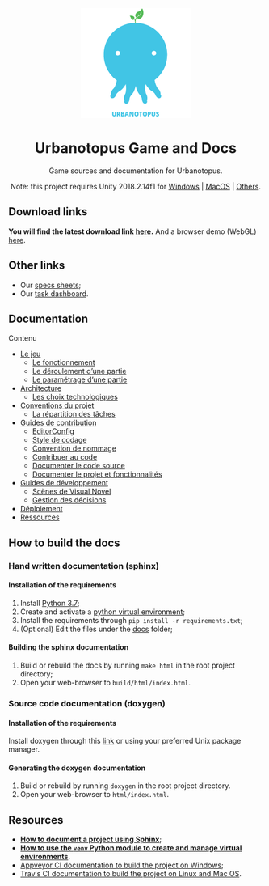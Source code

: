<div align='center'>
<p>
  <a href='https://urbanotopus.readthedocs.io/'>
    <img alt='logo' src='docs/sphinx_static/images/octopus.png'/>
  </a>
</p>

<h1>Urbanotopus Game and Docs</h1>
  <p>Game sources and documentation for Urbanotopus.</p>
  <p>Note: this project requires Unity 2018.2.14f1 
for <a href='https://netstorage.unity3d.com/unity/3262fb3b0716/UnityDownloadAssistant-2018.2.14f1.exe'>Windows</a> 
| <a href='https://netstorage.unity3d.com/unity/3262fb3b0716/UnityDownloadAssistant-2018.2.14f1.dmg'>MacOS</a>
| <a href='https://unity.com/'>Others</a>.
</div>

## Download links
**You will find the latest download link [here](https://github.com/Urbanotopus/urbanotopus/releases).**
And a browser demo (WebGL) <a href='https://urbanotopus.github.io/urbanotopus/'>here</a>.

## Other links
- Our [specs sheets](https://docs.google.com/document/d/1UJg4NzmXjWdLV1RQkpC4ds9JVwjxbo_du1KpwaHBMdI/edit?usp=sharing);
- Our [task dashboard](https://docs.google.com/spreadsheets/d/1ssWvanr6t2i7n3NQZzfvbAibnp2f_unJ5_dDhjydA1w/edit?usp=sharing).

## Documentation
<!-- Begin TOC --><div class="toctree-wrapper compound">
<p class="caption"><span class="caption-text">Contenu</span></p>
<ul>
<li class="toctree-l1"><a class="reference internal" href="https://urbanotopus.readthedocs.io/en/latest/introduction.html">Le jeu</a><ul>
<li class="toctree-l2"><a class="reference internal" href="https://urbanotopus.readthedocs.io/en/latest/introduction.html#le-fonctionnement">Le fonctionnement</a></li>
<li class="toctree-l2"><a class="reference internal" href="https://urbanotopus.readthedocs.io/en/latest/introduction.html#le-deroulement-dune-partie">Le déroulement d’une partie</a></li>
<li class="toctree-l2"><a class="reference internal" href="https://urbanotopus.readthedocs.io/en/latest/introduction.html#le-parametrage-dune-partie">Le paramétrage d’une partie</a></li>
</ul>
</li>
<li class="toctree-l1"><a class="reference internal" href="https://urbanotopus.readthedocs.io/en/latest/architecture.html">Architecture</a><ul>
<li class="toctree-l2"><a class="reference internal" href="https://urbanotopus.readthedocs.io/en/latest/architecture.html#les-choix-technologiques">Les choix technologiques</a></li>
</ul>
</li>
<li class="toctree-l1"><a class="reference internal" href="https://urbanotopus.readthedocs.io/en/latest/conventions.html">Conventions du projet</a><ul>
<li class="toctree-l2"><a class="reference internal" href="https://urbanotopus.readthedocs.io/en/latest/conventions/task-distribution.html">La répartition des tâches</a></li>
</ul>
</li>
<li class="toctree-l1"><a class="reference internal" href="https://urbanotopus.readthedocs.io/en/latest/contributing.html">Guides de contribution</a><ul>
<li class="toctree-l2"><a class="reference internal" href="https://urbanotopus.readthedocs.io/en/latest/contributing/editorconfig.html">EditorConfig</a></li>
<li class="toctree-l2"><a class="reference internal" href="https://urbanotopus.readthedocs.io/en/latest/contributing/coding-style.html">Style de codage</a></li>
<li class="toctree-l2"><a class="reference internal" href="https://urbanotopus.readthedocs.io/en/latest/contributing/naming.html">Convention de nommage</a></li>
<li class="toctree-l2"><a class="reference internal" href="https://urbanotopus.readthedocs.io/en/latest/contributing/contribute-source-code.html">Contribuer au code</a></li>
<li class="toctree-l2"><a class="reference internal" href="https://urbanotopus.readthedocs.io/en/latest/contributing/documenting-source-code.html">Documenter le code source</a></li>
<li class="toctree-l2"><a class="reference internal" href="https://urbanotopus.readthedocs.io/en/latest/contributing/documenting-project.html">Documenter le projet et fonctionnalités</a></li>
</ul>
</li>
<li class="toctree-l1"><a class="reference internal" href="https://urbanotopus.readthedocs.io/en/latest/development_guides.html">Guides de développement</a><ul>
<li class="toctree-l2"><a class="reference internal" href="https://urbanotopus.readthedocs.io/en/latest/development_guides/visual-novel-scenes.html">Scènes de Visual Novel</a></li>
<li class="toctree-l2"><a class="reference internal" href="https://urbanotopus.readthedocs.io/en/latest/development_guides/choice-management.html">Gestion des décisions</a></li>
</ul>
</li>
<li class="toctree-l1"><a class="reference internal" href="https://urbanotopus.readthedocs.io/en/latest/deployment.html">Déploiement</a></li>
<li class="toctree-l1"><a class="reference internal" href="https://urbanotopus.readthedocs.io/en/latest/resources.html">Ressources</a></li>
</ul>
</div><!-- End TOC -->


## How to build the docs
### Hand written documentation (sphinx)
#### Installation of the requirements
1. Install [Python 3.7](https://www.python.org/downloads/release/python-337/);
1. Create and activate a [python virtual environment](https://docs.python.org/3/library/venv.html);
1. Install the requirements through `pip install -r requirements.txt`;
1. (Optional) Edit the files under the [docs](docs/) folder;

#### Building the sphinx documentation
1. Build or rebuild the docs by running `make html` in the root project directory;
1. Open your web-browser to `build/html/index.html`.

### Source code documentation (doxygen)
#### Installation of the requirements
Install doxygen through this [link](http://www.stack.nl/~dimitri/doxygen/download.html)
or using your preferred Unix package manager.

#### Generating the doxygen documentation
1. Build or rebuild by running `doxygen` in the root project directory.
1. Open your web-browser to `html/index.html`.

## Resources
- [**How to document a project using Sphinx**](https://pythonhosted.org/an_example_pypi_project/sphinx.html#restructured-text-rest-resources);
- [**How to use the `venv` Python module to create and manage virtual environments**](https://docs.python.org/3/library/venv.html).
- [Appveyor CI documentation to build the project on Windows](https://www.appveyor.com/docs/);
- [Travis CI documentation to build the project on Linux and Mac OS](https://docs.travis-ci.com/).
